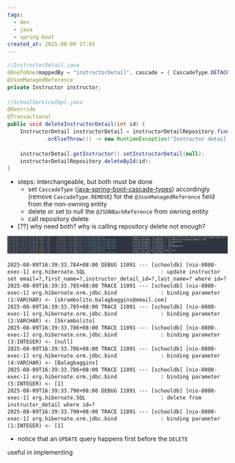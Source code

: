 ```yaml
---
tags:
  - dev
  - java
  - spring-boot
created_at: 2025-08-09 17:03
---
```

```java
//InstructorDetail.java
@OneToOne(mappedBy = "instructorDetail", cascade = { CascadeType.DETACH, CascadeType.MERGE, CascadeType.PERSIST, CascadeType.REFRESH })
@JsonManagedReference
private Instructor instructor;

//SchoolServiceImpl.java
@Override
@Transactional
public void deleteInstructorDetail(int id) {
	InstructorDetail instructorDetail = instructorDetailRepository.findById(id)
			.orElseThrow(() -> new RuntimeException("Instructor detail not found. ID=" + id));

	instructorDetail.getInstructor().setInstructorDetail(null);
	instructorDetailRepository.deleteById(id);
}
```
- steps: interchangeable, but both must be done
	- set `CascadeType` ([java-spring-boot-cascade-types](dev/java/spring/java-spring-boot-cascade-types.md)) accordingly (remove `CascadeType.REMOVE`) for the `@JsonManagedReference` field from the non-owning entity
	- delete or set to null the `@JSONBackReference` from owning entity
	- call repository delete
- [??] why need both? why is calling repository delete not enough?

![](../../../attachments/Pasted%20image%2020250809164002.png)

```log
2025-08-09T16:39:33.784+08:00 DEBUG 11091 --- [schooldb] [nio-8080-exec-1] org.hibernate.SQL                        : update instructor set email=?,first_name=?,instructor_detail_id=?,last_name=? where id=?
2025-08-09T16:39:33.785+08:00 TRACE 11091 --- [schooldb] [nio-8080-exec-1] org.hibernate.orm.jdbc.bind              : binding parameter (1:VARCHAR) <- [skrambolito.balagbaggins@email.com]
2025-08-09T16:39:33.785+08:00 TRACE 11091 --- [schooldb] [nio-8080-exec-1] org.hibernate.orm.jdbc.bind              : binding parameter (2:VARCHAR) <- [Skrambolito]
2025-08-09T16:39:33.786+08:00 TRACE 11091 --- [schooldb] [nio-8080-exec-1] org.hibernate.orm.jdbc.bind              : binding parameter (3:INTEGER) <- [null]
2025-08-09T16:39:33.786+08:00 TRACE 11091 --- [schooldb] [nio-8080-exec-1] org.hibernate.orm.jdbc.bind              : binding parameter (4:VARCHAR) <- [Balagbaggins]
2025-08-09T16:39:33.786+08:00 TRACE 11091 --- [schooldb] [nio-8080-exec-1] org.hibernate.orm.jdbc.bind              : binding parameter (5:INTEGER) <- [1]
2025-08-09T16:39:33.790+08:00 DEBUG 11091 --- [schooldb] [nio-8080-exec-1] org.hibernate.SQL                        : delete from instructor_detail where id=?
2025-08-09T16:39:33.790+08:00 TRACE 11091 --- [schooldb] [nio-8080-exec-1] org.hibernate.orm.jdbc.bind              : binding parameter (1:INTEGER) <- [1]
```
- notice that an `UPDATE` query happens first before the `DELETE`

useful in implementing 